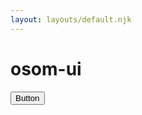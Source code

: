 ```yaml
---
layout: layouts/default.njk
---
```


# osom-ui

<div class="not-prose">
  <button class="w-8">Button</button>
</div>
